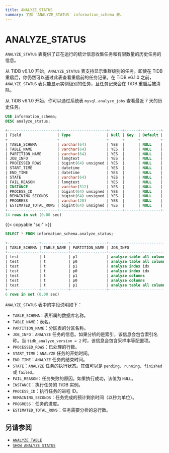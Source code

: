 ```yaml
---
title: ANALYZE_STATUS
summary: 了解 `ANALYZE_STATUS` information_schema 表。
---
```


# ANALYZE_STATUS

`ANALYZE_STATUS` 表提供了正在运行的统计信息收集任务和有限数量的历史任务的信息。

从 TiDB v6.1.0 开始，`ANALYZE_STATUS` 表支持显示集群级别的任务。即使在 TiDB 重启后，你仍然可以通过此表查看重启前的任务记录。在 TiDB v6.1.0 之前，`ANALYZE_STATUS` 表只能显示实例级别的任务，且任务记录会在 TiDB 重启后被清除。

从 TiDB v6.1.0 开始，你可以通过系统表 `mysql.analyze_jobs` 查看最近 7 天的历史任务。

```sql
USE information_schema;
DESC analyze_status;
```

```sql
+----------------------+---------------------+------+------+---------+-------+
| Field                | Type                | Null | Key  | Default | Extra |
+----------------------+---------------------+------+------+---------+-------+
| TABLE_SCHEMA         | varchar(64)         | YES  |      | NULL    |       |
| TABLE_NAME           | varchar(64)         | YES  |      | NULL    |       |
| PARTITION_NAME       | varchar(64)         | YES  |      | NULL    |       |
| JOB_INFO             | longtext            | YES  |      | NULL    |       |
| PROCESSED_ROWS       | bigint(64) unsigned | YES  |      | NULL    |       |
| START_TIME           | datetime            | YES  |      | NULL    |       |
| END_TIME             | datetime            | YES  |      | NULL    |       |
| STATE                | varchar(64)         | YES  |      | NULL    |       |
| FAIL_REASON          | longtext            | YES  |      | NULL    |       |
| INSTANCE             | varchar(512)        | YES  |      | NULL    |       |
| PROCESS_ID           | bigint(64) unsigned | YES  |      | NULL    |       |
| REMAINING_SECONDS    | bigint(64) unsigned | YES  |      | NULL    |       |
| PROGRESS             | varchar(20)         | YES  |      | NULL    |       |
| ESTIMATED_TOTAL_ROWS | bigint(64) unsigned | YES  |      | NULL    |       |
+----------------------+---------------------+------+------+---------+-------+
14 rows in set (0.00 sec)
```

{{< copyable "sql" >}}

```sql
SELECT * FROM information_schema.analyze_status;
```

```sql
+--------------+------------+----------------+--------------------------------------------------------------------+----------------+---------------------+---------------------+----------+-------------+----------------+------------+----------------------+----------+-----------------------+
| TABLE_SCHEMA | TABLE_NAME | PARTITION_NAME | JOB_INFO                                                           | PROCESSED_ROWS | START_TIME          | END_TIME            | STATE    | FAIL_REASON | INSTANCE       | PROCESS_ID | REMAINING_SECONDS    | PROGRESS | ESTIMATED_TOTAL_ROWS  |
+--------------+------------+----------------+--------------------------------------------------------------------+----------------+---------------------+---------------------+----------+-------------+----------------+------------+----------------------+----------+-----------------------+
| test         | t          | p1             | analyze table all columns with 256 buckets, 500 topn, 1 samplerate |              0 | 2022-05-27 11:30:12 | 2022-05-27 11:30:12 | finished |        NULL | 127.0.0.1:4000 | NULL       | NULL                 | NULL     |                  NULL |
| test         | t          | p0             | analyze table all columns with 256 buckets, 500 topn, 1 samplerate |              0 | 2022-05-27 11:30:12 | 2022-05-27 11:30:12 | finished |        NULL | 127.0.0.1:4000 | NULL       | NULL                 | NULL     |                  NULL |
| test         | t          | p1             | analyze index idx                                                  |              0 | 2022-05-27 11:29:46 | 2022-05-27 11:29:46 | finished |        NULL | 127.0.0.1:4000 | NULL       | NULL                 | NULL     |                  NULL |
| test         | t          | p0             | analyze index idx                                                  |              0 | 2022-05-27 11:29:46 | 2022-05-27 11:29:46 | finished |        NULL | 127.0.0.1:4000 | NULL       | NULL                 | NULL     |                  NULL |
| test         | t          | p1             | analyze columns                                                    |              0 | 2022-05-27 11:29:46 | 2022-05-27 11:29:46 | finished |        NULL | 127.0.0.1:4000 | NULL       | NULL                 | NULL     |                  NULL |
| test         | t          | p0             | analyze columns                                                    |              0 | 2022-05-27 11:29:46 | 2022-05-27 11:29:46 | finished |        NULL | 127.0.0.1:4000 | NULL       | NULL                 | NULL     |                  NULL |
| test         | t          | p1             | analyze table all columns with 256 buckets, 500 topn, 1 samplerate |        1000000 | 2022-05-27 11:30:12 | 2022-05-27 11:40:12 | running  |        NULL | 127.0.0.1:4000 | 690208308  | 600s                 | 0.25     | 4000000               |
+--------------+------------+----------------+--------------------------------------------------------------------+----------------+---------------------+---------------------+----------+-------------+----------------+------------+----------------------+----------+-----------------------+
6 rows in set (0.00 sec)
```

`ANALYZE_STATUS` 表中的字段说明如下：

* `TABLE_SCHEMA`：表所属的数据库名称。
* `TABLE_NAME`：表名。
* `PARTITION_NAME`：分区表的分区名称。
* `JOB_INFO`：`ANALYZE` 任务的信息。如果分析的是索引，该信息会包含索引名称。当 `tidb_analyze_version = 2` 时，该信息会包含采样率等配置项。
* `PROCESSED_ROWS`：已处理的行数。
* `START_TIME`：`ANALYZE` 任务的开始时间。
* `END_TIME`：`ANALYZE` 任务的结束时间。
* `STATE`：`ANALYZE` 任务的执行状态。其值可以是 `pending`、`running`、`finished` 或 `failed`。
* `FAIL_REASON`：任务失败的原因。如果执行成功，该值为 `NULL`。
* `INSTANCE`：执行任务的 TiDB 实例。
* `PROCESS_ID`：执行任务的进程 ID。
* `REMAINING_SECONDS`：任务完成的预计剩余时间（以秒为单位）。
* `PROGRESS`：任务的进度。
* `ESTIMATED_TOTAL_ROWS`：任务需要分析的总行数。

## 另请参阅

- [`ANALYZE TABLE`](/sql-statements/sql-statement-analyze-table.md)
- [`SHOW ANALYZE STATUS`](/sql-statements/sql-statement-show-analyze-status.md)
